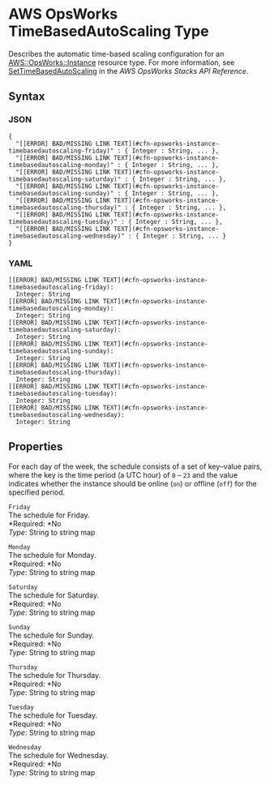 # AWS OpsWorks TimeBasedAutoScaling Type<a name="aws-properties-opsworks-instance-timebasedautoscaling"></a>

Describes the automatic time\-based scaling configuration for an [AWS::OpsWorks::Instance](aws-resource-opsworks-instance.md) resource type\. For more information, see [SetTimeBasedAutoScaling](http://docs.aws.amazon.com/opsworks/latest/APIReference/API_SetTimeBasedAutoScaling.html) in the *AWS OpsWorks Stacks API Reference*\.

## Syntax<a name="w3ab2c21c14e1403b5"></a>

### JSON<a name="aws-properties-opsworks-instance-timebasedautoscaling-syntax.json"></a>

```
{
  "[[ERROR] BAD/MISSING LINK TEXT](#cfn-opsworks-instance-timebasedautoscaling-friday)" : { Integer : String, ... },
  "[[ERROR] BAD/MISSING LINK TEXT](#cfn-opsworks-instance-timebasedautoscaling-monday)" : { Integer : String, ... },
  "[[ERROR] BAD/MISSING LINK TEXT](#cfn-opsworks-instance-timebasedautoscaling-saturday)" : { Integer : String, ... },
  "[[ERROR] BAD/MISSING LINK TEXT](#cfn-opsworks-instance-timebasedautoscaling-sunday)" : { Integer : String, ... },
  "[[ERROR] BAD/MISSING LINK TEXT](#cfn-opsworks-instance-timebasedautoscaling-thursday)" : { Integer : String, ... },
  "[[ERROR] BAD/MISSING LINK TEXT](#cfn-opsworks-instance-timebasedautoscaling-tuesday)" : { Integer : String, ... },
  "[[ERROR] BAD/MISSING LINK TEXT](#cfn-opsworks-instance-timebasedautoscaling-wednesday)" : { Integer : String, ... }
}
```

### YAML<a name="aws-properties-opsworks-instance-timebasedautoscaling-syntax.yaml"></a>

```
[[ERROR] BAD/MISSING LINK TEXT](#cfn-opsworks-instance-timebasedautoscaling-friday):
  Integer: String
[[ERROR] BAD/MISSING LINK TEXT](#cfn-opsworks-instance-timebasedautoscaling-monday):
  Integer: String
[[ERROR] BAD/MISSING LINK TEXT](#cfn-opsworks-instance-timebasedautoscaling-saturday):
  Integer: String
[[ERROR] BAD/MISSING LINK TEXT](#cfn-opsworks-instance-timebasedautoscaling-sunday):
  Integer: String
[[ERROR] BAD/MISSING LINK TEXT](#cfn-opsworks-instance-timebasedautoscaling-thursday):
  Integer: String
[[ERROR] BAD/MISSING LINK TEXT](#cfn-opsworks-instance-timebasedautoscaling-tuesday):
  Integer: String
[[ERROR] BAD/MISSING LINK TEXT](#cfn-opsworks-instance-timebasedautoscaling-wednesday):
  Integer: String
```

## Properties<a name="w3ab2c21c14e1403b7"></a>

For each day of the week, the schedule consists of a set of key–value pairs, where the key is the time period \(a UTC hour\) of `0` – `23` and the value indicates whether the instance should be online \(`on`\) or offline \(`off`\) for the specified period\.

`Friday`  
The schedule for Friday\.  
*Required: *No  
*Type*: String to string map

`Monday`  
The schedule for Monday\.  
*Required: *No  
*Type*: String to string map

`Saturday`  
The schedule for Saturday\.  
*Required: *No  
*Type*: String to string map

`Sunday`  
The schedule for Sunday\.  
*Required: *No  
*Type*: String to string map

`Thursday`  
The schedule for Thursday\.  
*Required: *No  
*Type*: String to string map

`Tuesday`  
The schedule for Tuesday\.  
*Required: *No  
*Type*: String to string map

`Wednesday`  
The schedule for Wednesday\.  
*Required: *No  
*Type*: String to string map